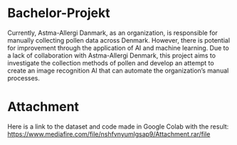 # Bachelor-Projekt
Currently, Astma-Allergi Danmark, as an organization, is responsible for manually collecting pollen data across Denmark. However, there is potential for improvement through the application of AI and machine learning. Due to a lack of collaboration with Astma-Allergi Denmark, this project aims to investigate the collection methods of pollen and develop an attempt to create an image recognition AI that can automate the organization’s manual processes.

# Attachment
Here is a link to the dataset and code made in Google Colab with the result:
https://www.mediafire.com/file/nshfvnyumlgsap9/Attachment.rar/file
